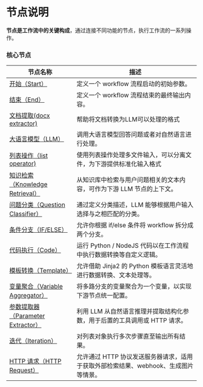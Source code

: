 # 节点说明

**节点是工作流中的关键构成**，通过连接不同功能的节点，执行工作流的一系列操作。

### 核心节点

| 节点名称                                                 | 描述                                               |
|------------------------------------------------------|--------------------------------------------------|
| [开始（Start）](start.md)                                | 定义一个 workflow 流程启动的初始参数。                         |
| [结束（End）](end.md)                                    | 定义一个 workflow 流程结束的最终输出内容。                       |
| [文档提取(docx extractor)](docx_extractor.md)            | 帮助将文档转换为LLM可以处理的格式                               |
| [大语言模型（LLM）](LLM.md)                                 | 调用大语言模型回答问题或者对自然语言进行处理。                          |
| [列表操作（list operator)](list_operator.md)              | 使用列表操作处理多文件输入，可以分离文件，为下游提供标准化输入格式                |
| [知识检索（Knowledge Retrieval）](knowledge_retrieval.md)  | 从知识库中检索与用户问题相关的文本内容，可作为下游 LLM 节点的上下文。            |
| [问题分类（Question Classifier）](question_classifier.md)  | 通过定义分类描述，LLM 能够根据用户输入选择与之相匹配的分类。                 |
| [条件分支（IF/ELSE）](ifelse.md)                           | 允许你根据 if/else 条件将 workflow 拆分成两个分支。              |
| [代码执行（Code）](code.md)                                | 运行 Python / NodeJS 代码以在工作流程中执行数据转换等自定义逻辑。        |
| [模板转换（Template）](template.md)                        | 允许借助 Jinja2 的 Python 模板语言灵活地进行数据转换、文本处理等。        |
| [变量聚合（Variable Aggregator）](variable_aggregator.md)  | 将多路分支的变量聚合为一个变量，以实现下游节点统一配置。                     |
| [参数提取器（Parameter Extractor）](parameter_extractor.md) | 利用 LLM 从自然语言推理并提取结构化参数，用于后置的工具调用或 HTTP 请求。       |
| [迭代（Iteration）](iteration.md)                        | 对列表对象执行多次步骤直至输出所有结果。                             |
| [HTTP 请求（HTTP Request）](Http_request.md)             | 允许通过 HTTP 协议发送服务器请求，适用于获取外部检索结果、webhook、生成图片等情景。 |
